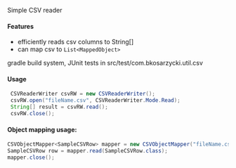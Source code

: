 Simple CSV reader

#### Features
- efficiently reads csv columns to String[]
- can map csv to ```List<MappedObject>```


gradle build system, JUnit tests in src/test/com.bkosarzycki.util.csv


#### Usage

```java
 CSVReaderWriter csvRW = new CSVReaderWriter();
 csvRW.open("fileName.csv", CSVReaderWriter.Mode.Read);
 String[] result = csvRW.read();
 csvRW.close();
```
#### Object mapping usage:
```java
CSVObjectMapper<SampleCSVRow> mapper = new CSVObjectMapper("fileName.csv", SampleCSVRow.class);
SampleCSVRow row = mapper.read(SampleCSVRow.class);
mapper.close();
```

